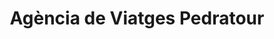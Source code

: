 ---
title: "Agència de Viatges Pedratour"
url: /baga/agencia-de-viatges-pedratour/
shop: agencia de viajes
---